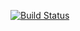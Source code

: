 

[![Build Status](https://travis-ci.org/sbuDiction/Registration-webbapp.svg?branch=master)](https://travis-ci.org/sbuDiction/Registration-webbapp)
